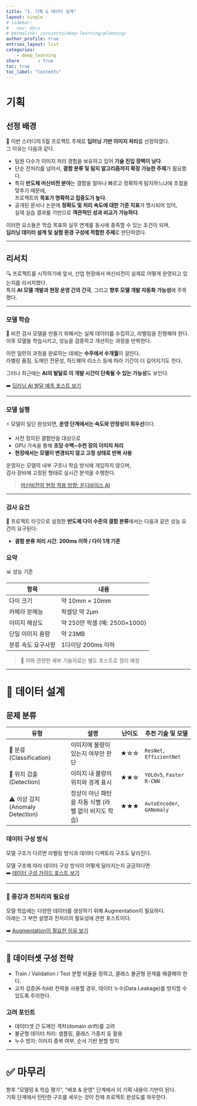 ```yaml
---
title: "1. 기획 & 데이터 설계"
layout: single
# sidebar:
#   nav: docs
# permalink: /projects/deep-learning/planning/
author_profile: true
entries_layout: list
categories:
    - deep_learning
share       : true
toc: true
toc_label: "Contents"
---
```


# 기획

## 선정 배경

🎯 이번 스터디의 5월 프로젝트 주제로 **딥러닝 기반 이미지 처리**를 선정하였다.  
그 이유는 다음과 같다.

- 팀원 다수가 이미지 처리 경험을 보유하고 있어 **기술 진입 장벽이 낮다**.  
- 단순 전처리를 넘어서, **결함 분류 및 탐지 알고리즘까지 확장 가능한 주제**가 필요했다.  
- 특히 **반도체 머신비전 분야**는 결함을 얼마나 빠르고 정확하게 탐지하느냐에 초점을 맞추기 때문에,  
  프로젝트의 **목표가 명확하고 집중도가 높다**.  
- 공개된 문서나 논문에 **정확도 및 처리 속도에 대한 기준 지표**가 명시되어 있어,  
  실제 실습 결과를 기반으로 **객관적인 성과 비교가 가능하다**.

이러한 요소들은 학습 목표와 실무 연계를 동시에 충족할 수 있는 조건이 되며,  
**딥러닝 데이터 설계 및 실험 환경 구성에 적합한 주제**로 판단하였다.

---

## 리서치

🔍 프로젝트를 시작하기에 앞서, 산업 현장에서 머신비전이 실제로 어떻게 운영되고 있는지를 리서치했다.  
특히 **AI 모델 개발과 현장 운영 간의 간극**, 그리고 **향후 모델 개발 자동화 가능성**에 주목했다.

---

### 모델 학습

🧠 비전 검사 모델을 만들기 위해서는 실제 데이터를 수집하고, 라벨링을 진행해야 한다.  
이후 모델을 학습시키고, 성능을 검증하고 개선하는 과정을 반복한다.

이런 일련의 과정을 완료하는 데에는 **수주에서 수개월**이 걸린다.  
라벨링 품질, 도메인 전문성, 하드웨어 리소스 등에 따라 기간이 더 길어지기도 한다.

그러나 최근에는 **AI의 발달로 이 개발 시간이 단축될 수 있는 가능성**도 보인다.

➡️ [딥러닝 AI 발달 예측 포스트 보기](https://git-rich-club.github.io/planning/llm-vs-cognex/)

---

### 모델 실행

⚡ 모델이 일단 완성되면, **운영 단계에서는 속도와 안정성이 최우선**이다.

- 사전 정의된 결함만을 대상으로
- GPU 가속을 통해 **초당 수백~수천 장의 이미지 처리**
- **현장에서는 모델이 변경되지 않고 고정 상태로 반복 사용**

운영자는 모델의 내부 구조나 학습 방식에 개입하지 않으며,  
검사 장비에 고정된 형태로 실시간 분석을 수행한다.

> [머신비전의 현장 적용 방향: 온디바이스 AI](https://www.thelec.kr/news/articleView.html?idxno=36173)  

---

### 검사 요건

📌 프로젝트 타깃으로 설정한 **반도체 다이 수준의 결함 분류**에서는 다음과 같은 성능 요건이 요구된다:

- **결함 분류 처리 시간**: **200ms 이하 / 다이 1개 기준**

### 요약
📊 성능 기준 

| 항목                | 내용                        |
|---------------------|-----------------------------|
| 다이 크기           | 약 10mm × 10mm              |
| 카메라 분해능       | 픽셀당 약 2μm               |
| 이미지 해상도       | 약 250만 픽셀 (예: 2500×1000) |
| 단일 이미지 용량    | 약 23MB                     |
| 분류 속도 요구사항 | 1다이당 200ms 이하         |

> 📝 이와 관련한 세부 기술자료는 별도 포스트로 정리 예정

---

# 🧭 데이터 설계

## 문제 분류

| 유형 | 설명 | 난이도 | 추천 기술 및 모델 |
| --- | --- | --- | --- |
| 🧠 분류 (Classification) | 이미지에 불량이 있는지 여부만 판단 | ★☆☆ | `ResNet`, `EfficientNet` |
| 📍 위치 검출 (Detection) | 이미지 내 불량의 위치와 경계 표시 | ★★☆ | `YOLOv5`,  `Faster R-CNN` |
| ⚠️ 이상 감지 (Anomaly Detection) | 정상이 아닌 패턴을 자동 식별 (라벨 없이 비지도 학습) | ★★★ | `AutoEncoder`, `GANomaly` |

### 데이터 구성 방식

모델 구조가 다르면 라벨링 방식과 데이터 디렉토리 구조도 달라진다.

모델 구조에 따라 데이터 구성 방식이 어떻게 달라지는지 궁금하다면  
➡️ [데이터 구성 가이드 포스트 보기](https://git-rich-club.github.io/planning/data-structure-guidelines/)

---

### 🦋 증강과 전처리의 필요성

모델 학습에는 다양한 데이터를 생성하기 위해 Augmentation이 필요하다.  
아래는 그 부연 설명과 전처리의 필요성에 관한 포스트이다.

➡️ [Augmentation이 필요한 이유 보기](https://git-rich-club.github.io/planning/augmentation/)

---

## 🧾 데이터셋 구성 전략

- Train / Validation / Test 분할 비율을 정하고, 클래스 불균형 문제를 해결해야 한다.
- 교차 검증(K-fold) 전략을 사용할 경우, 데이터 누수(Data Leakage)를 방지할 수 있도록 주의한다.

### 고려 포인트

- 데이터셋 간 도메인 격차(domain drift)를 고려  
- 불균형 데이터 처리: 샘플링, 클래스 가중치 등 활용  
- 누수 방지: 이미지 중복 여부, 순서 기반 분할 방지

---

# ✅ 마무리

향후 "모델링 & 학습 평가", "배포 & 운영" 단계에서 이 기획 내용이 기반이 된다.  
기획 단계에서 탄탄한 구조를 세우는 것이 전체 프로젝트 완성도를 좌우한다.
